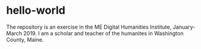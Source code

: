 # hello-world
The repository is an exercise in the ME Digital Humanities Institute, January-March 2019. 
I am a scholar and  teacher of the humanites in Washington County, Maine.
